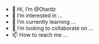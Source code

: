 - 👋 Hi, I’m @Otardz
- 👀 I’m interested in ...
- 🌱 I’m currently learning ...
- 💞️ I’m looking to collaborate on ...
- 📫 How to reach me ...

<!---
Otardz/Otardz is a ✨ special ✨ repository because its `README.md` (this file) appears on your GitHub profile.
You can click the Preview link to take a look at your changes.
--->
